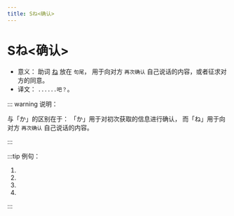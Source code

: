 ```yaml
---
title: Sね<确认>
---
```


# Sね<确认>

- 意义： 助词 [ね](../auxiliary/%E3%81%AD.md) 放在 `句尾`， 用于向对方 `再次确认` 自己说话的内容，或者征求对方的同意。
- 译文： `......吧？`。

::: warning 说明：

与「か」的区别在于： 「か」用于对初次获取的信息进行确认， 而「ね」用于向对方 `再次确认` 自己说话的内容。

:::

:::tip 例句：

1. <grammer-content sentence="あ、[昨日/きのう]の[方/かた]です**ね**。" trans='啊，是昨天的那个人吧？' />
2. <grammer-content sentence="「はじめまして」じゃありません**ね**。" trans='已经不是初次见面了对吧？' />
3. <grammer-content sentence="あの[方/かた]は[王/おう]さんです**ね**。" trans='那个人是小王对吧？' />
4. <grammer-content sentence="[高橋/たかはし]さんは[鈴木/すずき]さんの[後輩/こうはい]でま**ね**。" trans='高桥是铃木的学妹吧？' />

:::
